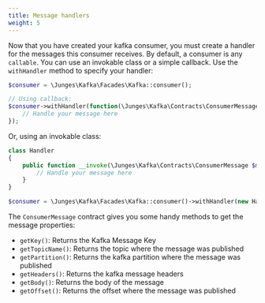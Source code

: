 ```yaml
---
title: Message handlers
weight: 5
---
```


Now that you have created your kafka consumer, you must create a handler for the messages this consumer receives. By default, a consumer is any `callable`.
You can use an invokable class or a simple callback. Use the `withHandler` method to specify your handler:

```php
$consumer = \Junges\Kafka\Facades\Kafka::consumer();

// Using callback:
$consumer->withHandler(function(\Junges\Kafka\Contracts\ConsumerMessage $message, \Junges\Kafka\Contracts\MessageConsumer $consumer) {
    // Handle your message here
});
```

Or, using an invokable class:

```php
class Handler
{
    public function __invoke(\Junges\Kafka\Contracts\ConsumerMessage $message, \Junges\Kafka\Contracts\MessageConsumer $consumer) {
        // Handle your message here
    }
}

$consumer = \Junges\Kafka\Facades\Kafka::consumer()->withHandler(new Handler)
```

The `ConsumerMessage` contract gives you some handy methods to get the message properties:

- `getKey()`: Returns the Kafka Message Key
- `getTopicName()`: Returns the topic where the message was published
- `getPartition()`: Returns the kafka partition where the message was published
- `getHeaders()`: Returns the kafka message headers
- `getBody()`: Returns the body of the message
- `getOffset()`: Returns the offset where the message was published

